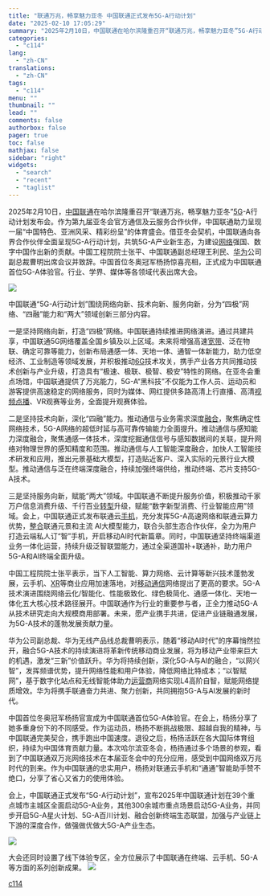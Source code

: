 ```yaml
---
title: "联通万兆，畅享魅力亚冬 中国联通正式发布5G-A行动计划"
date: "2025-02-10 17:05:29"
summary: "2025年2月10日，中国联通在哈尔滨隆重召开“联通万兆，畅享魅力亚冬”5G-A行动计划发布会。..."
categories:
  - "c114"
lang:
  - "zh-CN"
translations:
  - "zh-CN"
tags:
  - "c114"
menu: ""
thumbnail: ""
lead: ""
comments: false
authorbox: false
pager: true
toc: false
mathjax: false
sidebar: "right"
widgets:
  - "search"
  - "recent"
  - "taglist"
---
```


2025年2月10日，[中国联通](https://www.c114.com.cn/keyword/default.asp?key=%D6%D0%B9%FA%C1%AA%CD%A8)在哈尔滨隆重召开“联通万兆，畅享魅力亚冬”[5G](https://www.c114.com.cn/keyword/default.asp?key=5G)-A行动计划发布会。作为第九届亚冬会官方通信及云服务合作伙伴，中国联通助力呈现一届“中国特色、亚洲风采、精彩纷呈”的体育盛会。借亚冬会契机，中国联通向各界合作伙伴全面呈现5G-A行动计划，共筑5G-A产业新生态，为建设[网络](https://www.c114.com.cn/keyword/default.asp?key=%CD%F8%C2%E7)强国、数字中国作出新的贡献。中国工程院院士张平、中国联通副总经理王利民、[华为](https://www.c114.com.cn/keyword/default.asp?key=%BB%AA%CE%AA)公司副总裁曹明出席会议并致辞。中国首位冬奥冠军杨扬惊喜亮相，正式成为中国联通首位5G-A体验官。行业、学界、媒体等各领域代表出席大会。

![](https://image.c114.com.cn/20250210/82/3892729073092945922.jpg)

中国联通“5G-A行动计划”围绕网络向新、技术向新、服务向新，分为“四极”网络、“四融”能力和“两大”领域创新三部分内容。

一是坚持网络向新，打造“四极”网络。中国联通持续推进网络演进。通过共建共享，中国联通5G网络覆盖全国乡镇及以上区域。未来将增强高速[宽带](https://www.c114.com.cn/keyword/default.asp?key=%BF%ED%B4%F8)、泛在物联、确定可靠等能力，创新布局通感一体、天地一体、通智一体新能力，助力低空经济、工业制造等领域发展，并积极推动[6G](https://www.c114.com.cn/keyword/default.asp?key=6G)技术攻关，携手产业各方共同推动技术创新与产业升级，打造具有“极速、极联、极智、极安”特性的网络。在亚冬会重点场馆，中国联通提供了万兆能力，5G-A“黑科技”不仅能为工作人员、运动员和游客提供高速稳定的网络服务，同时为媒体、网红提供多路高清上行直播、高清[视频点播](https://www.c114.com.cn/keyword/default.asp?key=%CA%D3%C6%B5%B5%E3%B2%A5)、VR观赛等业务，全面提升观赛体验。

二是坚持技术向新，深化“四融”能力。推动通信与业务需求深度[融合](https://www.c114.com.cn/keyword/default.asp?key=%C8%DA%BA%CF)，聚焦确定性网络技术，5G-A网络的超低时延与高可靠传输能力全面提升。推动通信与感知能力深度融合，聚焦通感一体技术，深度挖掘通信信号与感知数据间的关联，提升网络对物理世界的感知精度和范围。推动通信与人工智能深度融合，加快人工智能技术研发和应用，推出元景基础大模型，打造贴近客户、深入实际的元景行业大模型。推动通信与泛在终端深度融合，持续加强终端供给，推动终端、芯片支持5G-A技术。

三是坚持服务向新，赋能“两大”领域。中国联通不断提升服务价值，积极推动千家万户信息消费升级、千行百业[转型](https://www.c114.com.cn/keyword/default.asp?key=%D7%AA%D0%CD)升级，赋能“数字新型消费、行业智能应用”领域。会上，中国联通正式发布联通云[手机](https://www.c114.com.cn/keyword/default.asp?key=%CA%D6%BB%FA)，充分发挥5G-A高速网络和联通云算力优势，[整合](https://www.c114.com.cn/keyword/default.asp?key=%D5%FB%BA%CF)联通元景和主流 AI大模型能力，联合头部生态合作伙伴，全力为用户打造云端私人订“智”手机，开启移动AI时代新篇章。同时，中国联通坚持终端渠道业务一体化运营，持续升级泛智联盟能力，通过全渠道国补+联通补，助力用户5G-A和AI终端全面升级。

中国工程院院士张平表示，当下人工智能、算力网络、云计算等新兴技术蓬勃发展，云手机、[XR](https://www.c114.com.cn/keyword/default.asp?key=XR)等商业应用加速落地，对[移动通信](https://www.c114.com.cn/keyword/default.asp?key=%D2%C6%B6%AF%CD%A8%D0%C5)网络提出了更高的要求。5G-A技术演进围绕网络云化/智能化、性能极致化、绿色极简化、通感一体化、天地一体化五大核心技术路径展开。中国联通作为行业的重要参与者，正全力推动5G-A从技术研究走向大规模商用部署。未来，愿产业携手共进，促进产业链融通发展，为5G-A技术的蓬勃发展贡献力量。

华为公司副总裁、华为无线产品线总裁曹明表示，随着“移动AI时代”的序幕悄然拉开，融合5G-A技术的持续演进将革新传统移动商业发展，将为移动产业带来巨大的机遇，激发“三新”价值跃升。华为将持续创新，深化5G-A与AI的融合，“以网兴智”，发挥频谱优势，提升网络性能和用户体验，降低网络比特成本；“以智赋网”，基于数字化站点和无线智能体助力[运营商](https://www.c114.com.cn/keyword/default.asp?key=%D4%CB%D3%AA%C9%CC)网络实现L4高阶自智，赋能网络提质增效。华为将携手联通奋力共进、聚力创新，共同拥抱5G-A与AI发展的新时代。

中国首位冬奥冠军杨扬官宣成为中国联通首位5G-A体验官。在会上，杨扬分享了她多重身份下的不同感受。作为运动员，杨扬不断挑战极限、超越自我的精神，与中国联通完美契合，携手跑出中国速度。退役之后，杨扬活跃在各大国际体育组织，持续为中国体育贡献力量。本次哈尔滨亚冬会，杨扬通过多个场景的参观，看到了中国联通双万兆网络技术在本届亚冬会中的充分应用，感受到中国网络双万兆时代的到来。作为中国联通的忠实用户，杨扬对联通云手机和“通通”智能助手赞不绝口，分享了省心又省力的使用体验。

会上，中国联通正式发布“5G-A行动计划”，宣布2025年中国联通计划在39个重点城市主城区全面启动5G-A业务，其他300余城市重点场景启动5G-A业务，并同步开启5G-A星火计划、5G-A百川计划、融合创新终端生态联盟，加强与产业链上下游的深度合作，做强做优做大5G-A产业生态。

![](https://image.c114.com.cn/20250210/50/855451432689534622.jpg)

大会还同时设置了线下体验专区，全方位展示了中国联通在终端、云手机、5G-A等方面的系列创新成果。 [![](http://www.c114.com.cn/news/images/t21.gif)](http://www.c114.com.cn)

[c114](https://www.c114.com.cn/4app/3542/a1282987.html)
